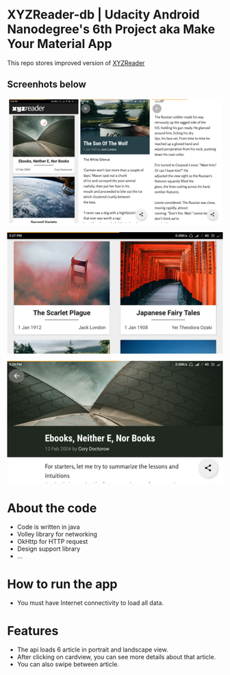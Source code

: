 # XYZReader-db | Udacity Android Nanodegree's 6th Project aka Make Your Material App

This repo stores improved version of [XYZReader](https://github.com/udacity/xyz-reader-starter-code)

## Screenhots below

![Popcine app screenshots](https://github.com/pramodbharti/XYZReader-db/blob/master/screenshots/Portrait.jpeg)

![Popcine app screenshots](https://github.com/pramodbharti/XYZReader-db/blob/master/screenshots/Landscape1.png)

![Popcine app screenshots](https://github.com/pramodbharti/XYZReader-db/blob/master/screenshots/Landscape2.png)

# About the code

* Code is written in java
* Volley library for networking
* OkHttp for HTTP request
* Design support library
* ...

# How to run the app

* You must have Internet connectivity to load all data.

# Features

* The api loads 6 article in portrait and landscape view.
* After clicking on cardview, you can see more details about that article.
* You can also swipe between article.
